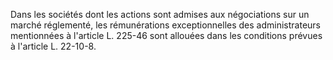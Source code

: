 Dans les sociétés dont les actions sont admises aux négociations sur un marché réglementé, les rémunérations exceptionnelles des administrateurs mentionnées à l'article L. 225-46 sont allouées dans les conditions prévues à l'article L. 22-10-8.
